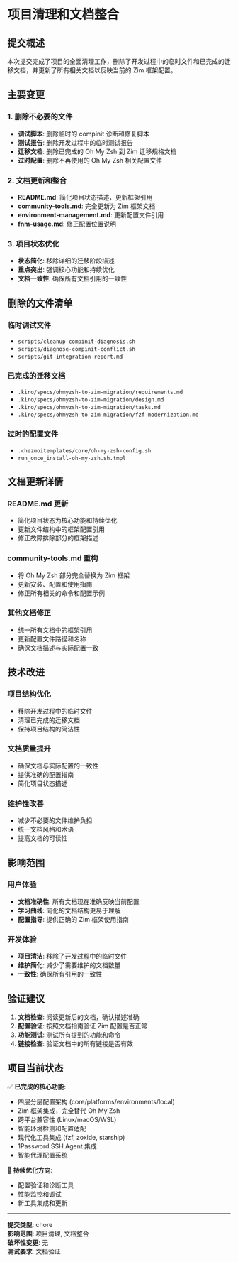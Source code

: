 # 项目清理和文档整合

## 提交概述

本次提交完成了项目的全面清理工作，删除了开发过程中的临时文件和已完成的迁移文档，并更新了所有相关文档以反映当前的 Zim 框架配置。

## 主要变更

### 1. 删除不必要的文件
- **调试脚本**: 删除临时的 compinit 诊断和修复脚本
- **测试报告**: 删除开发过程中的临时测试报告
- **迁移文档**: 删除已完成的 Oh My Zsh 到 Zim 迁移规格文档
- **过时配置**: 删除不再使用的 Oh My Zsh 相关配置文件

### 2. 文档更新和整合
- **README.md**: 简化项目状态描述，更新框架引用
- **community-tools.md**: 完全更新为 Zim 框架文档
- **environment-management.md**: 更新配置文件引用
- **fnm-usage.md**: 修正配置位置说明

### 3. 项目状态优化
- **状态简化**: 移除详细的迁移阶段描述
- **重点突出**: 强调核心功能和持续优化
- **文档一致性**: 确保所有文档引用的一致性

## 删除的文件清单

### 临时调试文件
- `scripts/cleanup-compinit-diagnosis.sh`
- `scripts/diagnose-compinit-conflict.sh`
- `scripts/git-integration-report.md`

### 已完成的迁移文档
- `.kiro/specs/ohmyzsh-to-zim-migration/requirements.md`
- `.kiro/specs/ohmyzsh-to-zim-migration/design.md`
- `.kiro/specs/ohmyzsh-to-zim-migration/tasks.md`
- `.kiro/specs/ohmyzsh-to-zim-migration/fzf-modernization.md`

### 过时的配置文件
- `.chezmoitemplates/core/oh-my-zsh-config.sh`
- `run_once_install-oh-my-zsh.sh.tmpl`

## 文档更新详情

### README.md 更新
- 简化项目状态为核心功能和持续优化
- 更新文件结构中的框架配置引用
- 修正故障排除部分的框架描述

### community-tools.md 重构
- 将 Oh My Zsh 部分完全替换为 Zim 框架
- 更新安装、配置和使用指南
- 修正所有相关的命令和配置示例

### 其他文档修正
- 统一所有文档中的框架引用
- 更新配置文件路径和名称
- 确保文档描述与实际配置一致

## 技术改进

### 项目结构优化
- 移除开发过程中的临时文件
- 清理已完成的迁移文档
- 保持项目结构的简洁性

### 文档质量提升
- 确保文档与实际配置的一致性
- 提供准确的配置指南
- 简化项目状态描述

### 维护性改善
- 减少不必要的文件维护负担
- 统一文档风格和术语
- 提高文档的可读性

## 影响范围

### 用户体验
- **文档准确性**: 所有文档现在准确反映当前配置
- **学习曲线**: 简化的文档结构更易于理解
- **配置指导**: 提供正确的 Zim 框架使用指南

### 开发体验
- **项目清洁**: 移除了开发过程中的临时文件
- **维护简化**: 减少了需要维护的文档数量
- **一致性**: 确保所有引用的一致性

## 验证建议

1. **文档检查**: 阅读更新后的文档，确认描述准确
2. **配置验证**: 按照文档指南验证 Zim 配置是否正常
3. **功能测试**: 测试所有提到的功能和命令
4. **链接检查**: 验证文档中的所有链接是否有效

## 项目当前状态

✅ **已完成的核心功能**:
- 四层分层配置架构 (core/platforms/environments/local)
- Zim 框架集成，完全替代 Oh My Zsh
- 跨平台兼容性 (Linux/macOS/WSL)
- 智能环境检测和配置适配
- 现代化工具集成 (fzf, zoxide, starship)
- 1Password SSH Agent 集成
- 智能代理配置系统

🔧 **持续优化方向**:
- 配置验证和诊断工具
- 性能监控和调试
- 新工具集成和更新

---

**提交类型**: chore  
**影响范围**: 项目清理, 文档整合  
**破坏性变更**: 无  
**测试要求**: 文档验证
